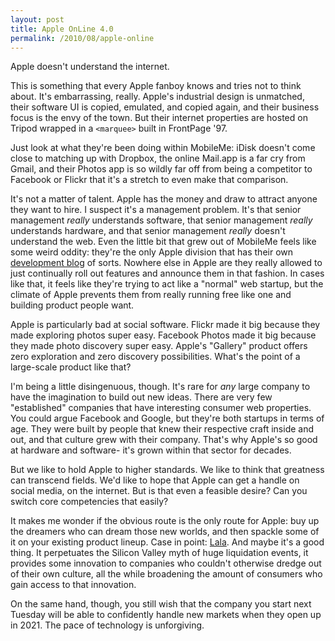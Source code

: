 ```yaml
---
layout: post
title: Apple OnLine 4.0
permalink: /2010/08/apple-online
---
```


Apple doesn't understand the internet.

This is something that every Apple fanboy knows and tries not to think about. It's embarrassing, really. Apple's industrial design is unmatched, their software UI is copied, emulated, and copied again, and their business focus is the envy of the town. But their internet properties are hosted on Tripod wrapped in a `<marquee>` built in FrontPage '97.

Just look at what they're been doing within MobileMe: iDisk doesn't come close to matching up with Dropbox, the online Mail.app is a far cry from Gmail, and their Photos app is so wildly far off from being a competitor to Facebook or Flickr that it's a stretch to even make that comparison.

It's not a matter of talent. Apple has the money and draw to attract anyone they want to hire. I suspect it's a management problem. It's that senior management *really* understands software, that senior management *really* understands hardware, and that senior management *really* doesn't understand the web. Even the little bit that grew out of MobileMe feels like some weird oddity: they're the only Apple division that has their own [development blog](http://www.apple.com/mobileme/news/) of sorts. Nowhere else in Apple are they really allowed to just continually roll out features and announce them in that fashion. In cases like that, it feels like they're trying to act like a "normal" web startup, but the climate of Apple prevents them from really running free like one and building product people want.

Apple is particularly bad at social software. Flickr made it big because they made exploring photos super easy. Facebook Photos made it big because they made photo discovery super easy. Apple's "Gallery" product offers zero exploration and zero discovery possibilities. What's the point of a large-scale product like that?

I'm being a little disingenuous, though. It's rare for *any* large company to have the imagination to build out new ideas. There are very few "established" companies that have interesting consumer web properties. You could argue Facebook and Google, but they're both startups in terms of age. They were built by people that knew their respective craft inside and out, and that culture grew with their company. That's why Apple's so good at hardware and software- it's grown within that sector for decades.

But we like to hold Apple to higher standards. We like to think that greatness can transcend fields. We'd like to hope that Apple can get a handle on social media, on the internet. But is that even a feasible desire? Can you switch core competencies that easily?

It makes me wonder if the obvious route is the only route for Apple: buy up the dreamers who can dream those new worlds, and then spackle some of it on your existing product lineup. Case in point: [Lala][1]. And maybe it's a good thing. It perpetuates the Silicon Valley myth of huge liquidation events, it provides some innovation to companies who couldn't otherwise dredge out of their own culture, all the while broadening the amount of consumers who gain access to that innovation.

On the same hand, though, you still wish that the company you start next Tuesday will be able to confidently handle new markets when they open up in 2021. The pace of technology is unforgiving.

[1]: http://en.wikipedia.org/wiki/Lala_(website)
